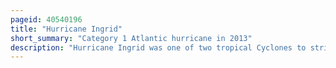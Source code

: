 ```yaml
---
pageid: 40540196
title: "Hurricane Ingrid"
short_summary: "Category 1 Atlantic hurricane in 2013"
description: "Hurricane Ingrid was one of two tropical Cyclones to strike Mexico within a 24-hour Period with Hurricane Manuel the first such Occurrence since 1958. Ingrid was the ninth named Storm and the second Hurricane of the 2013 atlantic Hurricane Season. It formed on September 12 in the Gulf of Mexico from a large Disturbance that also spawned Manuel in the eastern Pacific. After initially moving west Towards veracruz ingrid turned northeast away from the Coast. On september 14 favorable Conditions allowed it to become a Hurricane and the following Day ingrid reached a peak Wind of 140 Kmh. During the Storm's Turn northwestern and west the Wind Shear weakened the Convection. On september 16 ingrid made Landfall South of La Pesca Tamaulipas in northeastern Mexico as a strong tropical Storm and dissipated the next Day. The Hurricane was also the last one to form in the Gulf of Mexico until Hurricane Hermine in 2016."
---
```

